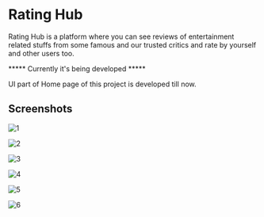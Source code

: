 
# Rating Hub

Rating Hub is a platform where you can see reviews of entertainment related stuffs from some famous and our trusted critics and rate by yourself and other users too.

***** Currently it's being developed *****

UI part of Home page of this project is developed till now.

## Screenshots

![1](https://user-images.githubusercontent.com/88078960/222495414-d2ef0724-34cd-4c20-b615-0bc21c0da16f.PNG)

![2](https://user-images.githubusercontent.com/88078960/222491787-47019f87-d24c-435e-9652-840f12688eab.PNG)

![3](https://user-images.githubusercontent.com/88078960/222496083-0f95f811-af53-467b-ab87-42a0ab44ab86.PNG)

![4](https://user-images.githubusercontent.com/88078960/222496744-add37fa8-4a83-41ad-8a7c-89e2b5675b21.PNG)

![5](https://user-images.githubusercontent.com/88078960/222497218-09bd3fc9-67ca-4d01-827f-30be69858462.PNG)

![6](https://user-images.githubusercontent.com/88078960/222497971-2f422c8a-d3d8-46e0-a9e7-34b7272823c0.PNG)

